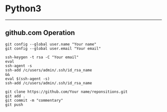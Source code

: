 
# Python3
-----

## github.com Operation

    git config --global user.name "Your name"	
	git config --global user.email "Your email"

    ssh-keygen -t rsa -C "Your email"	
    eval
    ssh-agent -s
    ssh-add /c/users/admin/.ssh/id_rsa_name
    &&
    eval $(ssh-agent -s)
    ssh-add /c/users/admin/.ssh/id_rsa_name

    git clone https://github.com/Your name/reponsitions.git	
	git add .
    git commit -m "commentary"
    git push